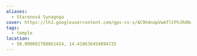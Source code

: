 ```yaml
---
aliases:
  - Staronová Synagoga
cover: https://lh3.googleusercontent.com/gps-cs-s/AC9h4nopVwmTlCPhJRdNcHT3KsEYfa5xsP28flN5sz_Doe4fig0G0ebuYkGgIS7G0jYc9bI5Q2pqbbSiwucspR0voFqK7OJJT2oLUGPnZcq9XiWPDzJgX8ooDHK7pknRmT3yOR5KJ71G7g=w408-h306-k-no
tags:
  - temple
location:
  - 50.090082708861424, 14.418636454894735
---
```

